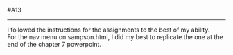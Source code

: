 #A13
***
I followed the instructions for the assignments to the best of my ability. 
<br />
For the nav menu on sampson.html, I did my best to replicate the one at the end of the chapter 7 powerpoint.